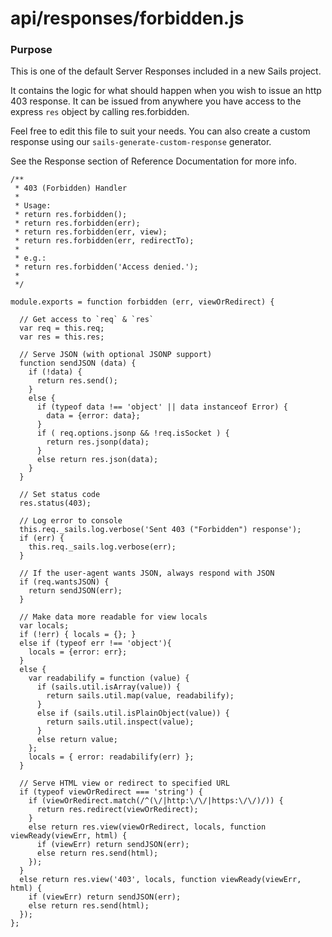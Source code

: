 # api/responses/forbidden.js
### Purpose

This is one of the default Server Responses included in a new Sails project.

It contains the logic for what should happen when you wish to issue an http 403 response. It can be issued from anywhere you have access to the express `res` object by calling res.forbidden.

Feel free to edit this file to suit your needs.  You can also create a custom response using our `sails-generate-custom-response` generator.

See the Response section of Reference Documentation for more info.


<docmeta name="displayName" value="forbidden.js">

```
/**
 * 403 (Forbidden) Handler
 *
 * Usage:
 * return res.forbidden();
 * return res.forbidden(err);
 * return res.forbidden(err, view);
 * return res.forbidden(err, redirectTo);
 *
 * e.g.:
 * return res.forbidden('Access denied.');
 *
 */

module.exports = function forbidden (err, viewOrRedirect) {

  // Get access to `req` & `res`
  var req = this.req;
  var res = this.res;

  // Serve JSON (with optional JSONP support)
  function sendJSON (data) {
    if (!data) {
      return res.send();
    }
    else {
      if (typeof data !== 'object' || data instanceof Error) {
        data = {error: data};
      }
      if ( req.options.jsonp && !req.isSocket ) {
        return res.jsonp(data);
      }
      else return res.json(data);
    }
  }

  // Set status code
  res.status(403);

  // Log error to console
  this.req._sails.log.verbose('Sent 403 ("Forbidden") response');
  if (err) {
    this.req._sails.log.verbose(err);
  }

  // If the user-agent wants JSON, always respond with JSON
  if (req.wantsJSON) {
    return sendJSON(err);
  }

  // Make data more readable for view locals
  var locals;
  if (!err) { locals = {}; }
  else if (typeof err !== 'object'){
    locals = {error: err};
  }
  else {
    var readabilify = function (value) {
      if (sails.util.isArray(value)) {
        return sails.util.map(value, readabilify);
      }
      else if (sails.util.isPlainObject(value)) {
        return sails.util.inspect(value);
      }
      else return value;
    };
    locals = { error: readabilify(err) };
  }

  // Serve HTML view or redirect to specified URL
  if (typeof viewOrRedirect === 'string') {
    if (viewOrRedirect.match(/^(\/|http:\/\/|https:\/\/)/)) {
      return res.redirect(viewOrRedirect);
    }
    else return res.view(viewOrRedirect, locals, function viewReady(viewErr, html) {
      if (viewErr) return sendJSON(err);
      else return res.send(html);
    });
  }
  else return res.view('403', locals, function viewReady(viewErr, html) {
    if (viewErr) return sendJSON(err);
    else return res.send(html);
  });
};

```

